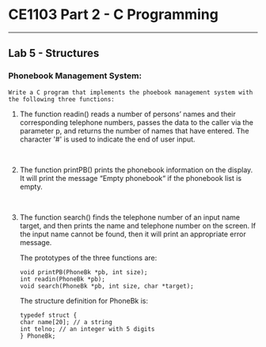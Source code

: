 # **CE1103 Part 2 - C Programming**
--- 


## **Lab 5 - Structures**

### Phonebook Management System:
    
    Write a C program that implements the phoebook management system with the following three functions:


1. The function readin() reads a number of persons’ names and their corresponding
    telephone numbers, passes the data to the caller via the parameter p, and returns the
    number of names that have entered. The character '#' is used to indicate the end of
    user input.

&nbsp;

2. The function printPB() prints the phonebook information on the display. It will print the
message “Empty phonebook“ if the phonebook list is empty.


&nbsp;

3. The function search() finds the telephone number of an input name target, and then
prints the name and telephone number on the screen. If the input name cannot be
found, then it will print an appropriate error message. 


    The prototypes of the three functions are:
    ```
    void printPB(PhoneBk *pb, int size);
    int readin(PhoneBk *pb);
    void search(PhoneBk *pb, int size, char *target);
    ```


    The structure definition for PhoneBk is: 
    ```
    typedef struct {
    char name[20]; // a string
    int telno; // an integer with 5 digits
    } PhoneBk;
    ```
